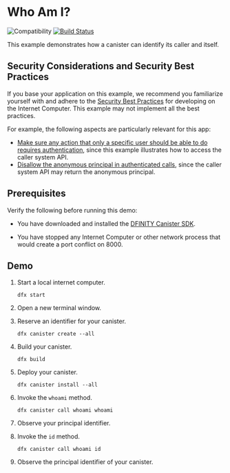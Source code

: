 # Who Am I?

![Compatibility](https://img.shields.io/badge/compatibility-0.6.25-blue)
[![Build Status](https://github.com/dfinity/examples/workflows/motoko-whoami-example/badge.svg)](https://github.com/dfinity/examples/actions?query=workflow%3Amotoko-whoami-example)

This example demonstrates how a canister can identify its caller and itself.

## Security Considerations and Security Best Practices

If you base your application on this example, we recommend you familiarize yourself with and adhere to the [Security Best Practices](https://internetcomputer.org/docs/current/references/security/) for developing on the Internet Computer. This example may not implement all the best practices.

For example, the following aspects are particularly relevant for this app:
* [Make sure any action that only a specific user should be able to do requires authentication](https://internetcomputer.org/docs/current/references/security/rust-canister-development-security-best-practices#make-sure-any-action-that-only-a-specific-user-should-be-able-to-do-requires-authentication), since this example illustrates how to access the caller system API. 
* [Disallow the anonymous principal in authenticated calls](https://internetcomputer.org/docs/current/references/security/rust-canister-development-security-best-practices#disallow-the-anonymous-principal-in-authenticated-calls), since the caller system API may return the anonymous principal.

## Prerequisites

Verify the following before running this demo:

*  You have downloaded and installed the [DFINITY Canister
   SDK](https://sdk.dfinity.org).

*  You have stopped any Internet Computer or other network process that would
   create a port conflict on 8000.

## Demo

1. Start a local internet computer.

   ```text
   dfx start
   ```

1. Open a new terminal window.

1. Reserve an identifier for your canister.

   ```text
   dfx canister create --all
   ```

1. Build your canister.

   ```text
   dfx build
   ```

1. Deploy your canister.

   ```text
   dfx canister install --all
   ```

1. Invoke the `whoami` method.

   ```text
   dfx canister call whoami whoami
   ```

1. Observe your principal identifier.


1. Invoke the `id` method.

   ```text
   dfx canister call whoami id
   ```

1. Observe the principal identifier of your canister.
